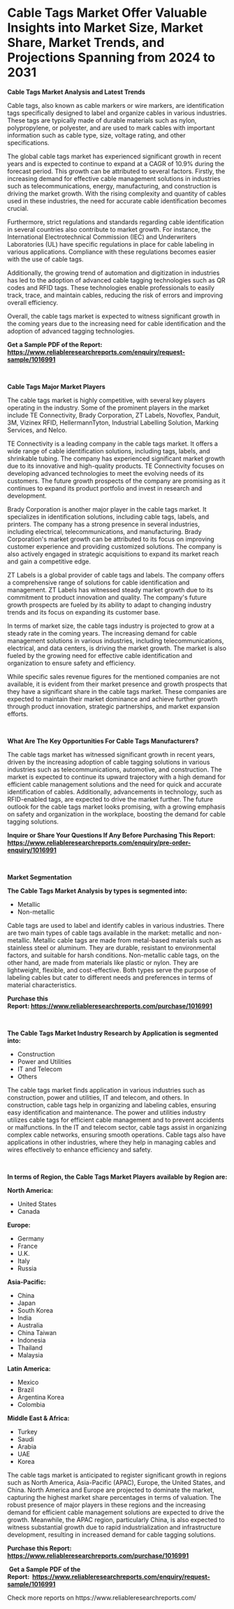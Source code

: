 <p><h1>Cable Tags Market Offer Valuable Insights into Market Size, Market Share, Market Trends, and Projections Spanning from 2024 to 2031</h1></p><p><strong>Cable Tags Market Analysis and Latest Trends</strong></p>
<p><p>Cable tags, also known as cable markers or wire markers, are identification tags specifically designed to label and organize cables in various industries. These tags are typically made of durable materials such as nylon, polypropylene, or polyester, and are used to mark cables with important information such as cable type, size, voltage rating, and other specifications.</p><p>The global cable tags market has experienced significant growth in recent years and is expected to continue to expand at a CAGR of 10.9% during the forecast period. This growth can be attributed to several factors. Firstly, the increasing demand for effective cable management solutions in industries such as telecommunications, energy, manufacturing, and construction is driving the market growth. With the rising complexity and quantity of cables used in these industries, the need for accurate cable identification becomes crucial.</p><p>Furthermore, strict regulations and standards regarding cable identification in several countries also contribute to market growth. For instance, the International Electrotechnical Commission (IEC) and Underwriters Laboratories (UL) have specific regulations in place for cable labeling in various applications. Compliance with these regulations becomes easier with the use of cable tags.</p><p>Additionally, the growing trend of automation and digitization in industries has led to the adoption of advanced cable tagging technologies such as QR codes and RFID tags. These technologies enable professionals to easily track, trace, and maintain cables, reducing the risk of errors and improving overall efficiency.</p><p>Overall, the cable tags market is expected to witness significant growth in the coming years due to the increasing need for cable identification and the adoption of advanced tagging technologies.</p></p>
<p><strong>Get a Sample PDF of the Report:&nbsp; <a href="https://www.reliableresearchreports.com/enquiry/request-sample/1016991">https://www.reliableresearchreports.com/enquiry/request-sample/1016991</a></strong></p>
<p>&nbsp;</p>
<p><strong>Cable Tags Major Market Players</strong></p>
<p><p>The cable tags market is highly competitive, with several key players operating in the industry. Some of the prominent players in the market include TE Connectivity, Brady Corporation, ZT Labels, Novoflex, Panduit, 3M, Vizinex RFID, HellermannTyton, Industrial Labelling Solution, Marking Services, and Nelco.</p><p>TE Connectivity is a leading company in the cable tags market. It offers a wide range of cable identification solutions, including tags, labels, and shrinkable tubing. The company has experienced significant market growth due to its innovative and high-quality products. TE Connectivity focuses on developing advanced technologies to meet the evolving needs of its customers. The future growth prospects of the company are promising as it continues to expand its product portfolio and invest in research and development.</p><p>Brady Corporation is another major player in the cable tags market. It specializes in identification solutions, including cable tags, labels, and printers. The company has a strong presence in several industries, including electrical, telecommunications, and manufacturing. Brady Corporation's market growth can be attributed to its focus on improving customer experience and providing customized solutions. The company is also actively engaged in strategic acquisitions to expand its market reach and gain a competitive edge.</p><p>ZT Labels is a global provider of cable tags and labels. The company offers a comprehensive range of solutions for cable identification and management. ZT Labels has witnessed steady market growth due to its commitment to product innovation and quality. The company's future growth prospects are fueled by its ability to adapt to changing industry trends and its focus on expanding its customer base.</p><p>In terms of market size, the cable tags industry is projected to grow at a steady rate in the coming years. The increasing demand for cable management solutions in various industries, including telecommunications, electrical, and data centers, is driving the market growth. The market is also fueled by the growing need for effective cable identification and organization to ensure safety and efficiency.</p><p>While specific sales revenue figures for the mentioned companies are not available, it is evident from their market presence and growth prospects that they have a significant share in the cable tags market. These companies are expected to maintain their market dominance and achieve further growth through product innovation, strategic partnerships, and market expansion efforts.</p></p>
<p>&nbsp;</p>
<p><strong>What Are The Key Opportunities For Cable Tags Manufacturers?</strong></p>
<p><p>The cable tags market has witnessed significant growth in recent years, driven by the increasing adoption of cable tagging solutions in various industries such as telecommunications, automotive, and construction. The market is expected to continue its upward trajectory with a high demand for efficient cable management solutions and the need for quick and accurate identification of cables. Additionally, advancements in technology, such as RFID-enabled tags, are expected to drive the market further. The future outlook for the cable tags market looks promising, with a growing emphasis on safety and organization in the workplace, boosting the demand for cable tagging solutions.</p></p>
<p><strong>Inquire or Share Your Questions If Any Before Purchasing This Report: <a href="https://www.reliableresearchreports.com/enquiry/pre-order-enquiry/1016991">https://www.reliableresearchreports.com/enquiry/pre-order-enquiry/1016991</a></strong></p>
<p>&nbsp;</p>
<p><strong>Market Segmentation</strong></p>
<p><strong>The Cable Tags Market Analysis by types is segmented into:</strong></p>
<p><ul><li>Metallic</li><li>Non-metallic</li></ul></p>
<p><p>Cable tags are used to label and identify cables in various industries. There are two main types of cable tags available in the market: metallic and non-metallic. Metallic cable tags are made from metal-based materials such as stainless steel or aluminum. They are durable, resistant to environmental factors, and suitable for harsh conditions. Non-metallic cable tags, on the other hand, are made from materials like plastic or nylon. They are lightweight, flexible, and cost-effective. Both types serve the purpose of labeling cables but cater to different needs and preferences in terms of material characteristics.</p></p>
<p><strong>Purchase this Report:&nbsp;<a href="https://www.reliableresearchreports.com/purchase/1016991">https://www.reliableresearchreports.com/purchase/1016991</a></strong></p>
<p>&nbsp;</p>
<p><strong>The Cable Tags Market Industry Research by Application is segmented into:</strong></p>
<p><ul><li>Construction</li><li>Power and Utilities</li><li>IT and Telecom</li><li>Others</li></ul></p>
<p><p>The cable tags market finds application in various industries such as construction, power and utilities, IT and telecom, and others. In construction, cable tags help in organizing and labeling cables, ensuring easy identification and maintenance. The power and utilities industry utilizes cable tags for efficient cable management and to prevent accidents or malfunctions. In the IT and telecom sector, cable tags assist in organizing complex cable networks, ensuring smooth operations. Cable tags also have applications in other industries, where they help in managing cables and wires effectively to enhance efficiency and safety.</p></p>
<p>&nbsp;</p>
<p><strong>In terms of Region, the Cable Tags Market Players available by Region are:</strong></p>
<p>
    <p> <strong> North America: </strong>
        <ul>
            <li>United States</li>
            <li>Canada</li>
        </ul>
        </p> 
    <p> <strong> Europe: </strong>
        <ul>
            <li>Germany</li>
            <li>France</li>
            <li>U.K.</li>
            <li>Italy</li>
            <li>Russia</li>
        </ul>
        </p> 
    <p> <strong> Asia-Pacific: </strong>
        <ul>
            <li>China</li>
            <li>Japan</li>
            <li>South Korea</li>
            <li>India</li>
            <li>Australia</li>
            <li>China Taiwan</li>
            <li>Indonesia</li>
            <li>Thailand</li>
            <li>Malaysia</li>
        </ul>
        </p> 
    <p> <strong> Latin America: </strong>
        <ul>
            <li>Mexico</li>
            <li>Brazil</li>
            <li>Argentina Korea</li>
            <li>Colombia</li>
        </ul>
        </p> 
    <p> <strong> Middle East & Africa: </strong>
        <ul>
            <li>Turkey</li>
            <li>Saudi</li>
            <li>Arabia</li>
            <li>UAE</li>
            <li>Korea</li>
        </ul>
    </p>
    </p>
<p><p>The cable tags market is anticipated to register significant growth in regions such as North America, Asia-Pacific (APAC), Europe, the United States, and China. North America and Europe are projected to dominate the market, capturing the highest market share percentages in terms of valuation. The robust presence of major players in these regions and the increasing demand for efficient cable management solutions are expected to drive the growth. Meanwhile, the APAC region, particularly China, is also expected to witness substantial growth due to rapid industrialization and infrastructure development, resulting in increased demand for cable tagging solutions.</p></p>
<p><strong>Purchase this Report: <a href="https://www.reliableresearchreports.com/purchase/1016991">https://www.reliableresearchreports.com/purchase/1016991</a></strong></p>
<p>&nbsp;<strong>Get a Sample PDF of the Report:&nbsp;&nbsp;<a href="https://www.reliableresearchreports.com/enquiry/request-sample/1016991">https://www.reliableresearchreports.com/enquiry/request-sample/1016991</a></strong></p>
<p><strong></strong></p>
<p>Check more reports on https://www.reliableresearchreports.com/</p>
